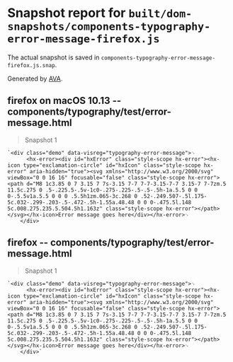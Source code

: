 # Snapshot report for `built/dom-snapshots/components-typography-error-message-firefox.js`

The actual snapshot is saved in `components-typography-error-message-firefox.js.snap`.

Generated by [AVA](https://ava.li).

## firefox on macOS 10.13 -- components/typography/test/error-message.html

> Snapshot 1

    `<div class="demo" data-visreg="typography-error-message">␊
          <hx-error><div id="hxError" class="style-scope hx-error"><hx-icon type="exclamation-circle" id="hxIcon" class="style-scope hx-error" aria-hidden="true"><svg xmlns="http://www.w3.org/2000/svg" viewBox="0 0 16 16" focusable="false" class="style-scope hx-error"><path d="M8 1c3.85 0 7 3.15 7 7s-3.15 7-7 7-7-3.15-7-7 3.15-7 7-7zm.5 11.5c.275 0 .5-.225.5-.5v-1c0-.275-.225-.5-.5-.5h-1a.5.5 0 0 0-.5.5v1a.5.5 0 0 0 .5.5h1zm.065-3c.268 0 .52-.249.507-.5l.175-5c.032-.299-.203-.5-.472-.5h-1.55a.48.48 0 0 0-.475.5l.148 5c.008.275.235.5.504.5h1.163z" class="style-scope hx-error"></path></svg></hx-icon>Error message goes here</div></hx-error>␊
        </div>

## firefox -- components/typography/test/error-message.html

> Snapshot 1

    `<div class="demo" data-visreg="typography-error-message">␊
          <hx-error><div id="hxError" class="style-scope hx-error"><hx-icon type="exclamation-circle" id="hxIcon" class="style-scope hx-error" aria-hidden="true"><svg xmlns="http://www.w3.org/2000/svg" viewBox="0 0 16 16" focusable="false" class="style-scope hx-error"><path d="M8 1c3.85 0 7 3.15 7 7s-3.15 7-7 7-7-3.15-7-7 3.15-7 7-7zm.5 11.5c.275 0 .5-.225.5-.5v-1c0-.275-.225-.5-.5-.5h-1a.5.5 0 0 0-.5.5v1a.5.5 0 0 0 .5.5h1zm.065-3c.268 0 .52-.249.507-.5l.175-5c.032-.299-.203-.5-.472-.5h-1.55a.48.48 0 0 0-.475.5l.148 5c.008.275.235.5.504.5h1.163z" class="style-scope hx-error"></path></svg></hx-icon>Error message goes here</div></hx-error>␊
        </div>`